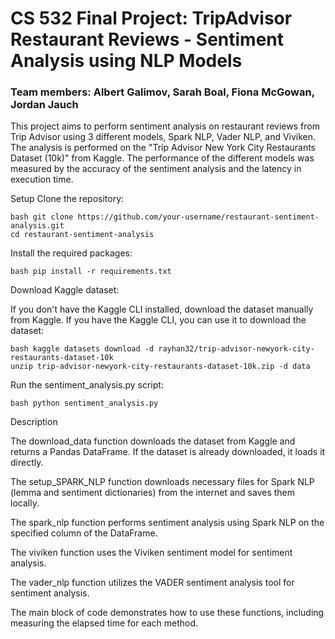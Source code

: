 # CS 532 Final Project: TripAdvisor Restaurant Reviews - Sentiment Analysis using NLP Models
### Team members: Albert Galimov, Sarah Boal, Fiona McGowan, Jordan Jauch

This project aims to perform sentiment analysis on restaurant reviews from Trip Advisor using 3 different models, Spark NLP, Vader NLP, and Viviken. The analysis is performed on the "Trip Advisor New York City Restaurants Dataset (10k)" from Kaggle. The performance of the different models was measured by the accuracy of the sentiment analysis and the latency in execution time.

Setup
Clone the repository:

    bash git clone https://github.com/your-username/restaurant-sentiment-analysis.git
    cd restaurant-sentiment-analysis

Install the required packages:

    bash pip install -r requirements.txt

Download Kaggle dataset:

If you don't have the Kaggle CLI installed, download the dataset manually from Kaggle.
If you have the Kaggle CLI, you can use it to download the dataset:

    bash kaggle datasets download -d rayhan32/trip-advisor-newyork-city-restaurants-dataset-10k
    unzip trip-advisor-newyork-city-restaurants-dataset-10k.zip -d data

Run the sentiment_analysis.py script:

    bash python sentiment_analysis.py

Description

The download_data function downloads the dataset from Kaggle and returns a Pandas DataFrame. If the dataset is already downloaded, it loads it directly.

The setup_SPARK_NLP function downloads necessary files for Spark NLP (lemma and sentiment dictionaries) from the internet and saves them locally.

The spark_nlp function performs sentiment analysis using Spark NLP on the specified column of the DataFrame.

The viviken function uses the Viviken sentiment model for sentiment analysis.

The vader_nlp function utilizes the VADER sentiment analysis tool for sentiment analysis.

The main block of code demonstrates how to use these functions, including measuring the elapsed time for each method.
